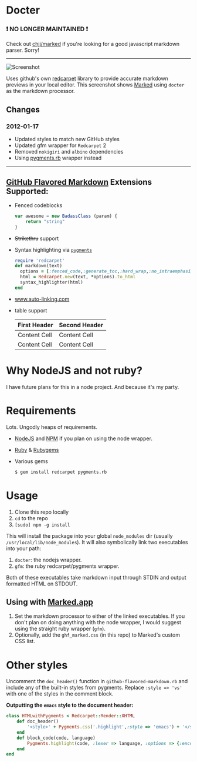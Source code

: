 # Docter

### :exclamation: NO LONGER MAINTAINED :exclamation:

Check out [chjj/marked](https://github.com/chjj/marked) if you're looking for a good javascript markdown parser. Sorry!

---

![Screenshot][ss]

Uses github's own [redcarpet][redcarpet] library to provide accurate markdown previews in your local editor. This screenshot shows [Marked][marked] using `docter` as the markdown processor.

## Changes

### 2012-01-17

* Updated styles to match new GitHub styles
* Updated gfm wrapper for `Redcarpet` 2
* Removed `nokigiri` and `albino` dependencies
* Using [pygments.rb](https://github.com/tmm1/pygments.rb) wrapper instead

---

## [GitHub Flavored Markdown][ghfm] Extensions Supported:

* Fenced codeblocks

	```javascript
	var awesome = new BadassClass (param) {
		return "string"
	}
	```
* ~~Strikethru~~ support
* Syntax highlighting via [`pygments`][pygments]

	```ruby
	require 'redcarpet'
	def markdown(text)
	  options = [:fenced_code,:generate_toc,:hard_wrap,:no_intraemphasis,:strikethrough,:gh_blockcode,:autolink,:xhtml,:tables]
	  html = Redcarpet.new(text, *options).to_html 
	  syntax_highlighter(html)
	end
	```

* www.auto-linking.com
* table support

	| First Header  | Second Header |
	| ------------- | ------------- |
	| Content Cell  | Content Cell  |
	| Content Cell  | Content Cell  |



# Why NodeJS and not ruby?

I have future plans for this in a node project. And because it's my party.

# Requirements

Lots. Ungodly heaps of requirements.

* [NodeJS][node] and [NPM][npm] if you plan on using the node wrapper.
* [Ruby][ruby] & [Rubygems][gems]
* Various gems

	```bash
	$ gem install redcarpet pygments.rb
	```

# Usage

1. Clone this repo locally
2. `cd` to the repo
3. `[sudo] npm -g install`

This will install the package into your global `node_modules` dir (usually `/usr/local/lib/node_modules`). It will also symbolically link two executables into your path:

1. `docter`: the nodejs wrapper.
2. `gfm`: the ruby redcarpet/pygments wrapper.
	
Both of these executables take markdown input through STDIN and output formatted HTML on STDOUT.

## Using with [Marked.app][marked]

1. Set the markdown processor to either of the linked executables. If you don't plan on doing anything with the node wrapper, I would suggest using the straight ruby wrapper (`gfm`).
2. Optionally, add the `ghf_marked.css` (in this repo) to Marked's custom CSS list.


# Other styles

Uncomment the `doc_header()` function in `github-flavored-markdown.rb` and include any of the built-in styles from pygments. Replace `:style => 'vs'` with one of the styles in the comment block.

**Outputting the `emacs` style to the document header:**

```ruby
class HTMLwithPygments < Redcarpet::Render::XHTML
	def doc_header()
		'<style>' + Pygments.css('.highlight',:style => 'emacs') + '</style>'
	end
	def block_code(code, language)
		Pygments.highlight(code, :lexer => language, :options => {:encoding => 'utf-8'})
	end
end
```







[ghfm]: http://github.github.com/github-flavored-markdown/ "Github Flavored Markdown"
[ss]: http://dl.dropbox.com/u/1127652/github/docter_syntax_screenshot.png  "Screenshot"
[ss_marked]: http://dl.dropbox.com/u/1127652/github/docter_markedsetup.png "Screenshot"
[ss_css]: http://dl.dropbox.com/u/1127652/github/docter_customcss.png
[redcarpet]: https://github.com/tanoku/redcarpet
[pygments]: http://pygments.org/
[marked]: http://markedapp.com/
[node]: http://nodejs.org/
[npm]: http://npmjs.org/
[ruby]: http://www.ruby-lang.org/en/downloads/
[gems]: http://rubygems.org/

